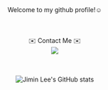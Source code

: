<div align="center">    Welcome to my github profile!☺️
<br/>
<br/>
<br/>
<br/>

  
<!--
**easyminnn/easyminnn** is a ✨ _special_ ✨ repository because its `README.md` (this file) appears on your GitHub profile.

Here are some ideas to get you started:

- 🔭 I’m currently working on ...
- 🌱 I’m currently learning ...
- 👯 I’m looking to collaborate on ...
- 🤔 I’m looking for help with ...
- 💬 Ask me about ...
- 📫 How to reach me: ...
- 😄 Pronouns: ...
- ⚡ Fun fact: ...
-->

<div align="center">    ✉️ Contact Me ✉️
  <br/>
<a href="2001joe@korea.ac.kr" target="_blank"><img src="https://img.shields.io/badge/2001joe@korea.ac.kr-EA4335?style=flat&logo=g&logoColor=EA4335"/></a>

  <br/>
  <br/>
  <br/>
  
![Jimin Lee's GitHub stats](https://github-readme-stats.vercel.app/api?username=easyminnn&show_icons=true&theme=radical)
